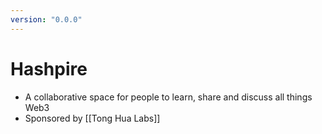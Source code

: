 ```yaml
---
version: "0.0.0"
---
```

# Hashpire
- A collaborative space for people to learn, share and discuss all things Web3
- Sponsored by [[Tong Hua Labs]]
